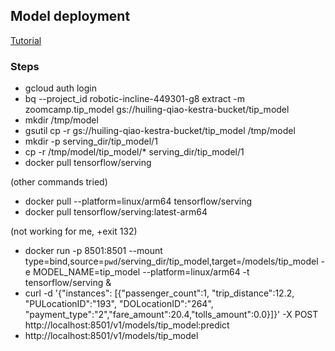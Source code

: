 ## Model deployment
[Tutorial](https://cloud.google.com/bigquery-ml/docs/export-model-tutorial)
### Steps
- gcloud auth login
- bq --project_id robotic-incline-449301-g8 extract -m zoomcamp.tip_model gs://huiling-qiao-kestra-bucket/tip_model
- mkdir /tmp/model
- gsutil cp -r gs://huiling-qiao-kestra-bucket/tip_model /tmp/model
- mkdir -p serving_dir/tip_model/1
- cp -r /tmp/model/tip_model/* serving_dir/tip_model/1
- docker pull tensorflow/serving

(other commands tried)
- docker pull --platform=linux/arm64 tensorflow/serving
- docker pull tensorflow/serving:latest-arm64

(not working for me, +exit 132)
- docker run -p 8501:8501 --mount type=bind,source=`pwd`/serving_dir/tip_model,target=/models/tip_model -e MODEL_NAME=tip_model --platform=linux/arm64 -t tensorflow/serving &
- curl -d '{"instances": [{"passenger_count":1, "trip_distance":12.2, "PULocationID":"193", "DOLocationID":"264", "payment_type":"2","fare_amount":20.4,"tolls_amount":0.0}]}' -X POST http://localhost:8501/v1/models/tip_model:predict
- http://localhost:8501/v1/models/tip_model